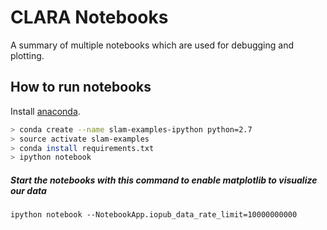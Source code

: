 # CLARA Notebooks

A summary of multiple notebooks which are used for debugging and plotting.

## How to run notebooks

Install [anaconda](https://conda.io/miniconda.html).

```bash
> conda create --name slam-examples-ipython python=2.7
> source activate slam-examples
> conda install requirements.txt
> ipython notebook
```

##### Start the notebooks with this command to enable matplotlib to visualize our data

`ipython notebook --NotebookApp.iopub_data_rate_limit=10000000000`

